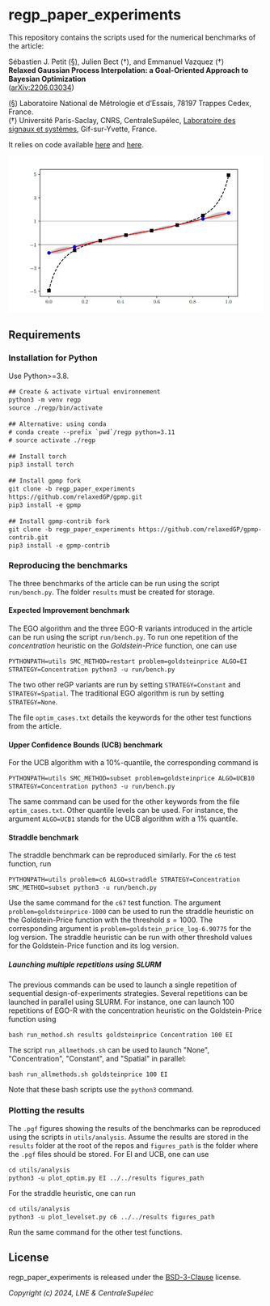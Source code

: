 # regp_paper_experiments

This repository contains the scripts used for the numerical benchmarks of the article:

Sébastien J. Petit (§), Julien Bect (†), and Emmanuel Vazquez (†)  
**Relaxed Gaussian Process Interpolation: a Goal-Oriented Approach to Bayesian Optimization**  
([arXiv:2206.03034](https://arxiv.org/abs/2206.03034))

(§) Laboratoire National de Métrologie et d’Essais, 78197 Trappes Cedex, France.  
(†) Université Paris-Saclay, CNRS, CentraleSupélec,
[Laboratoire des signaux et systèmes](https://l2s.centralesupelec.fr/),
Gif-sur-Yvette, France.

It relies on code available [here](https://github.com/relaxedGP/gpmp/tree/regp_paper_experiments)
and [here](https://github.com/relaxedGP/gpmp-contrib/tree/regp_paper_experiments).

![Illustration](images/regp_illustration.png)


## Requirements

### Installation for Python

Use Python>=3.8.

```
## Create & activate virtual environnement
python3 -m venv regp
source ./regp/bin/activate

## Alternative: using conda
# conda create --prefix `pwd`/regp python=3.11
# source activate ./regp

## Install torch
pip3 install torch

## Install gpmp fork
git clone -b regp_paper_experiments https://github.com/relaxedGP/gpmp.git
pip3 install -e gpmp

## Install gpmp-contrib fork
git clone -b regp_paper_experiments https://github.com/relaxedGP/gpmp-contrib.git
pip3 install -e gpmp-contrib
```

### Reproducing the benchmarks

The three benchmarks of the article can be run using the script `run/bench.py`.
The folder `results` must be created for storage.

#### Expected Improvement benchmark

The EGO algorithm and the three EGO-R variants introduced in the article can be run using the script `run/bench.py`.
To run one repetition of the *concentration* heuristic on the *Goldstein-Price* function, one can use
```
PYTHONPATH=utils SMC_METHOD=restart problem=goldsteinprice ALGO=EI STRATEGY=Concentration python3 -u run/bench.py
```
The two other reGP variants are run by setting `STRATEGY=Constant` and `STRATEGY=Spatial`.
The traditional EGO algorithm is run by setting `STRATEGY=None`.

The file `optim_cases.txt` details the keywords for the other test functions from the article.

#### Upper Confidence Bounds (UCB) benchmark

For the UCB algorithm with a 10\%-quantile, the corresponding command is
```
PYTHONPATH=utils SMC_METHOD=subset problem=goldsteinprice ALGO=UCB10 STRATEGY=Concentration python3 -u run/bench.py
```
The same command can be used for the other keywords from the file `optim_cases.txt`. 
Other quantile levels can be used. For instance, the argument `ALGO=UCB1` stands for the UCB algorithm with a 1\% quantile.

#### Straddle benchmark

The straddle benchmark can be reproduced similarly. For the `c6` test function, run
```
PYTHONPATH=utils problem=c6 ALGO=straddle STRATEGY=Concentration SMC_METHOD=subset python3 -u run/bench.py
```
Use the same command for the `c67` test function.
The argument `problem=goldsteinprice-1000` can be used to run the straddle heuristic on the Goldstein-Price function with the threshold $`s = 1000`$.
The corresponding argument is `problem=goldstein_price_log-6.90775` for the log version.
The straddle heuristic can be run with other threshold values for the Goldstein-Price function and its log version.

##### Launching multiple repetitions using SLURM

The previous commands can be used to launch a single repetition of sequential design-of-experiments strategies.
Several repetitions can be launched in parallel using SLURM.
For instance, one can launch 100 repetitions of EGO-R with the concentration heuristic on the Goldstein-Price function
using
```
bash run_method.sh results goldsteinprice Concentration 100 EI
```
The script `run_allmethods.sh` can be used to launch "None", "Concentration", "Constant", and "Spatial" in parallel:
```
bash run_allmethods.sh goldsteinprice 100 EI
```
Note that these bash scripts use the `python3` command.

### Plotting the results

The `.pgf` figures showing the results of the benchmarks can be reproduced using the scripts in `utils/analysis`.
Assume the results are stored in the `results` folder at the root of the repos and
`figures_path` is the folder where the `.pgf` files should be stored.
For EI and UCB, one can use
```
cd utils/analysis
python3 -u plot_optim.py EI ../../results figures_path
```
For the straddle heuristic, one can run
```
cd utils/analysis
python3 -u plot_levelset.py c6 ../../results figures_path
```
Run the same command for the other test functions.


## License

regp_paper_experiments is released under the [BSD-3-Clause](COPYING.md) license.

_Copyright (c) 2024, LNE & CentraleSupélec_
